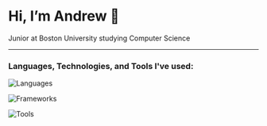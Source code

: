 # Hi, I’m Andrew 👋

Junior at Boston University studying Computer Science

---

### Languages, Technologies, and Tools I've used:
![Languages](https://go-skill-icons.vercel.app/api/icons?i=python,cpp,java,kotlin,swift,javascript,cuda,&perline=10&theme=dark)

![Frameworks](https://go-skill-icons.vercel.app/api/icons?i=pytest,pytorch,jetpackcompose,firebase,flask,sqlite,qt,&perline=10&theme=dark)  

![Tools](https://go-skill-icons.vercel.app/api/icons?i=bash,linux,git,githubactions,docker,gradle,ffmpeg,&perline=10&theme=dark)
